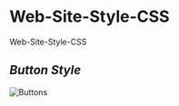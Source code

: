 # Web-Site-Style-CSS
Web-Site-Style-CSS

*Button Style*
------------------

![Buttons](https://user-images.githubusercontent.com/46102435/132453725-898c5e95-46f5-48e8-94af-abe54eb51d6c.PNG)
